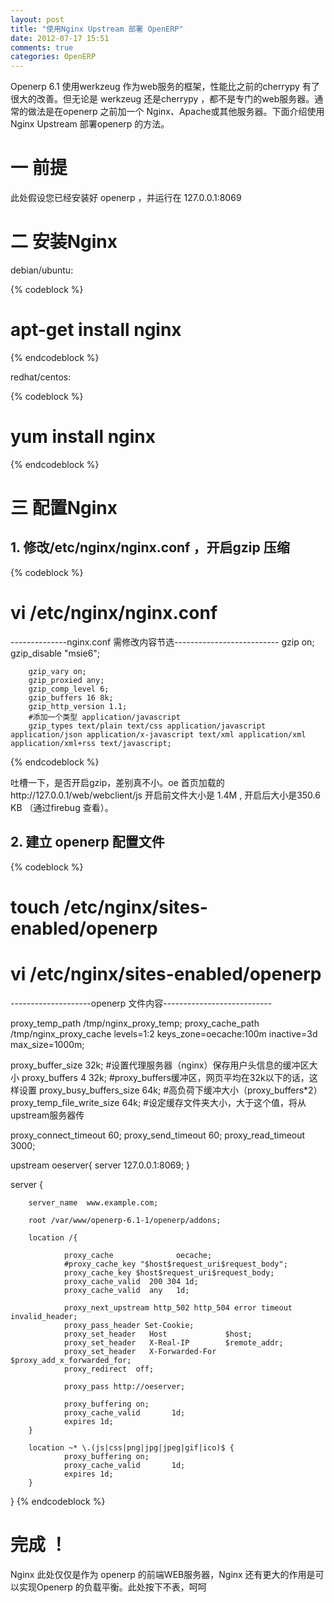 ```yaml
---
layout: post
title: "使用Nginx Upstream 部署 OpenERP"
date: 2012-07-17 15:51
comments: true
categories: OpenERP
---
```


Openerp 6.1 使用werkzeug 作为web服务的框架，性能比之前的cherrypy 有了很大的改善。但无论是 werkzeug 还是cherrypy ，都不是专门的web服务器。通常的做法是在openerp 之前加一个 Nginx、Apache或其他服务器。下面介绍使用Nginx Upstream 部署openerp 的方法。

# 一 前提

此处假设您已经安装好 openerp ，并运行在 127.0.0.1:8069 

# 二 安装Nginx

debian/ubuntu:

{% codeblock %}
# apt-get install nginx
{% endcodeblock %}

redhat/centos:

{% codeblock %}
# yum install nginx
{% endcodeblock %}

# 三 配置Nginx

## 1. 修改/etc/nginx/nginx.conf ，开启gzip 压缩

{% codeblock %}
# vi /etc/nginx/nginx.conf

--------------nginx.conf 需修改内容节选--------------------------
        gzip on;
        gzip_disable "msie6";

        gzip_vary on;
        gzip_proxied any;
        gzip_comp_level 6;
        gzip_buffers 16 8k;
        gzip_http_version 1.1;
        #添加一个类型 application/javascript
        gzip_types text/plain text/css application/javascript application/json application/x-javascript text/xml application/xml application/xml+rss text/javascript;
{% endcodeblock %}

吐槽一下，是否开启gzip，差别真不小。oe 首页加载的http://127.0.0.1/web/webclient/js 开启前文件大小是 1.4M , 开启后大小是350.6 KB （通过firebug 查看）。

## 2. 建立 openerp 配置文件

{% codeblock %}
# touch /etc/nginx/sites-enabled/openerp
# vi /etc/nginx/sites-enabled/openerp

--------------------openerp 文件内容---------------------------

proxy_temp_path /tmp/nginx_proxy_temp;
proxy_cache_path  /tmp/nginx_proxy_cache levels=1:2  keys_zone=oecache:100m inactive=3d max_size=1000m;

proxy_buffer_size     32k;              #设置代理服务器（nginx）保存用户头信息的缓冲区大小
proxy_buffers         4 32k;            #proxy_buffers缓冲区，网页平均在32k以下的话，这样设置
proxy_busy_buffers_size  64k;           #高负荷下缓冲大小（proxy_buffers*2）
proxy_temp_file_write_size  64k;       #设定缓存文件夹大小，大于这个值，将从upstream服务器传

proxy_connect_timeout      60;
proxy_send_timeout         60;
proxy_read_timeout         3000;

upstream oeserver{
        server 127.0.0.1:8069;
}

server {

        server_name  www.example.com;

        root /var/www/openerp-6.1-1/openerp/addons;

        location /{

                proxy_cache              oecache;
                #proxy_cache_key "$host$request_uri$request_body";
                proxy_cache_key $host$request_uri$request_body;
                proxy_cache_valid  200 304 1d;
                proxy_cache_valid  any   1d;

                proxy_next_upstream http_502 http_504 error timeout invalid_header;
                proxy_pass_header Set-Cookie;
                proxy_set_header   Host             $host;
                proxy_set_header   X-Real-IP        $remote_addr;
                proxy_set_header   X-Forwarded-For  $proxy_add_x_forwarded_for;
                proxy_redirect  off;

                proxy_pass http://oeserver;

                proxy_buffering on;
                proxy_cache_valid       1d;
                expires 1d;
        }

        location ~* \.(js|css|png|jpg|jpeg|gif|ico)$ {
                proxy_buffering on;
                proxy_cache_valid       1d;
                expires 1d;
        }

}
{% endcodeblock %}

# 完成 ！

Nginx 此处仅仅是作为 openerp 的前端WEB服务器，Nginx 还有更大的作用是可以实现Openerp 的负载平衡。此处按下不表，呵呵 


